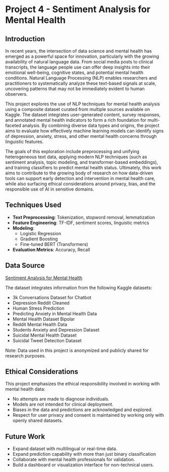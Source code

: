 # Project 4 - Sentiment Analysis for Mental Health

## Introduction

In recent years, the intersection of data science and mental health has emerged as a powerful space for innovation, particularly with the growing availability of natural language data. From social media posts to clinical transcripts, the language people use can offer deep insights into their emotional well-being, cognitive states, and potential mental health conditions. Natural Language Processing (NLP) enables researchers and practitioners to systematically analyze these text-based signals at scale, uncovering patterns that may not be immediately evident to human observers.

This project explores the use of NLP techniques for mental health analysis using a composite dataset curated from multiple sources available on Kaggle. The dataset integrates user-generated content, survey responses, and annotated mental health indicators to form a rich foundation for multi-faceted analysis. By combining diverse data types and origins, the project aims to evaluate how effectively machine learning models can identify signs of depression, anxiety, stress, and other mental health concerns through linguistic features.

The goals of this exploration include preprocessing and unifying heterogeneous text data, applying modern NLP techniques (such as sentiment analysis, topic modeling, and transformer-based embeddings), and training classifiers to predict mental health status. Ultimately, this work aims to contribute to the growing body of research on how data-driven tools can support early detection and intervention in mental health care, while also surfacing ethical considerations around privacy, bias, and the responsible use of AI in sensitive domains.

## Techniques Used

- **Text Preprocessing**: Tokenization, stopword removal, lemmatization
- **Feature Engineering**: TF-IDF, sentiment scores, linguistic metrics
- **Modeling**:
  - Logistic Regression
  - Gradient Boosting
  - Fine-tuned BERT (Transformers)
- **Evaluation Metrics**: Accuracy, Recall

## Data Source

[Sentiment Analysis for Mental Health](https://www.kaggle.com/datasets/suchintikasarkar/sentiment-analysis-for-mental-health)

The dataset integrates information from the following Kaggle datasets:

- 3k Conversations Dataset for Chatbot
- Depression Reddit Cleaned
- Human Stress Prediction
- Predicting Anxiety in Mental Health Data
- Mental Health Dataset Bipolar
- Reddit Mental Health Data
- Students Anxiety and Depression Dataset
- Suicidal Mental Health Dataset
- Suicidal Tweet Detection Dataset

Note: Data used in this project is anonymized and publicly shared for research purposes.

## Ethical Considerations

This project emphasizes the ethical responsibility involved in working with mental health data:
- No attempts are made to diagnose individuals.
- Models are not intended for clinical deployment.
- Biases in the data and predictions are acknowledged and explored.
- Respect for user privacy and consent is maintained by working only with openly shared datasets.

## Future Work

- Expand dataset with multilingual or real-time data.
- Expand prediction capability with more than just binary classification
- Collaborate with mental health professionals for validation.
- Build a dashboard or visualization interface for non-technical users.

